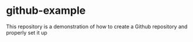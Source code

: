 # github-example
This repository  is a demonstration of how to create a Github repository and properly set it up

